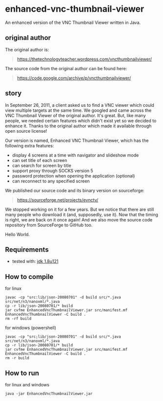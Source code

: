 # enhanced-vnc-thumbnail-viewer

An enhanced version of the VNC Thumbnail Viewer written in Java.

## original author

The original author is:

> https://thetechnologyteacher.wordpress.com/vncthumbnailviewer/

The source code from the original author can be found here:

> https://code.google.com/archive/p/vncthumbnailviewer/

## story

In September 26, 2011, a client asked us to find a VNC viewer which
could view multiple targets at the same time.  We googled and came
across the VNC Thumbnail Viewer of the original author.  It's great.
But, like many people, we needed certain features which didn't exist yet
so we decided to enhance it.  Thanks to the original author which made
it available through open source license!

Our version is named, Enhanced VNC Thumbnail Viewer, which has the
following extra features:

- display 4 screens at a time with navigator and slideshow mode
- can set title of each screen
- can search for screen by title
- support proxy through SOCKS version 5
- password protection when opening the application (optional)
- can reconnect to any specified screen

We published our source code and its binary version on sourceforge:

> https://sourceforge.net/projects/evnctv/

We stopped working on it for a few years.  But we notice that there
are still many people who download it (and, supposedly, use it).  Now
that the timing is right, we are back on it once again!  And we also
move the source code repository from SourceForge to GitHub too.

Hello World.

## Requirements

- tested with: [jdk 1.8u121](http://www.oracle.com/technetwork/java/javase/downloads/java-archive-javase8-2177648.html)

## How to compile

for linux
```
javac -cp "src:lib/json-20080701" -d build src/*.java src/net/n3/nanoxml/*.java
cp -r lib/json-20080701/* build
jar cvfme EnhancedVncThumbnailViewer.jar src/manifest.mf EnhancedVncThumbnailViewer -C build .
rm -rf build
```

for windows (powershell)
```
javac -cp "src;lib/json-20080701" -d build src/*.java src/net/n3/nanoxml/*.java
cp -r lib/json-20080701/* build
jar cvfme EnhancedVncThumbnailViewer.jar src/manifest.mf EnhancedVncThumbnailViewer -C build .
rm -r build
```

## How to run

for linux and windows
```
java -jar EnhancedVncThumbnailViewer.jar
```

